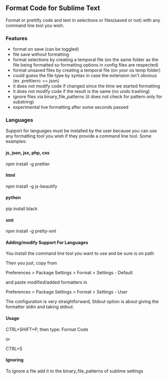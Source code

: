 ## Format Code for Sublime Text

Format or prettify code and text in selections or files(saved or not) with any command line tool you wish.

### Features

- format on save (can be toggled)
- file save without formatting
- format selections by creating a temporal file (on the same folder as the file being formatted so formatting options in config files are respected)
- format unsaved files by creating a temporal file (on your os temp folder)
- could guess the file type by syntax in case the extension isn't obvious (ex .prettierrc == json)
- it does not modify code if changed since the time we started formatting
- it does not modify code if the result is the same (no undo trashing)
- ignore files via binary_file_patterns (it does not check for pattern only for substring)
- experimental live formatting after some seconds passed

### Languages

Support for languages must be installed by the user because you can use any formatting tool you wish if they provide a command line tool. Some examples:

#### js, json, jsx, php, css

npm install -g prettier

#### html

npm install -g js-beautify

#### python

pip install black

#### xml

npm install -g pretty-xml

#### Adding/modify Support For Languages

You install the command line tool you want to use and be sure is on path

Then you just, copy from

Preferences > Package Settings > Format > Settings - Default

and paste modified/added formatters in

Preferences > Package Settings > Format > Settings - User

The configuration is very straightforward, Stdout option is about giving the formatter stdin and taking stdout.

#### Usage

CTRL+SHIFT+P, then type: Format Code

or

CTRL+S

#### Ignoring

To ignore a file add it to the binary_file_patterns of sublime settings